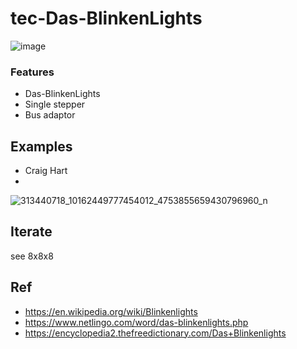 # tec-Das-BlinkenLights
![image](https://user-images.githubusercontent.com/58069246/200148202-c3f32e42-5842-4dd9-a116-917f0a455e89.png)





### Features
- Das-BlinkenLights
- Single stepper
- Bus adaptor

## Examples
- Craig Hart
- 

![313440718_10162449777454012_4753855659430796960_n](https://user-images.githubusercontent.com/58069246/200147921-b02bdacf-72fa-4bf7-b009-5a74b371910a.jpg)

## Iterate
see 8x8x8


## Ref
- https://en.wikipedia.org/wiki/Blinkenlights
- https://www.netlingo.com/word/das-blinkenlights.php
- https://encyclopedia2.thefreedictionary.com/Das+Blinkenlights
